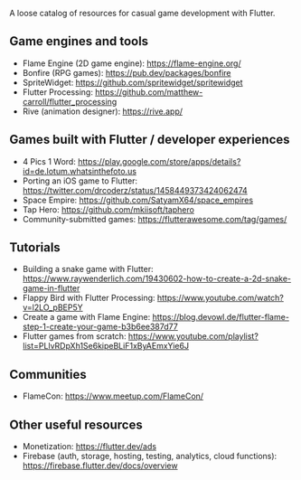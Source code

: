 A loose catalog of resources for casual game development with Flutter. 

## Game engines and tools

- Flame Engine (2D game engine): https://flame-engine.org/
- Bonfire (RPG games): https://pub.dev/packages/bonfire
- SpriteWidget: https://github.com/spritewidget/spritewidget
- Flutter Processing: https://github.com/matthew-carroll/flutter_processing
- Rive (animation designer): https://rive.app/

## Games built with Flutter / developer experiences
- 4 Pics 1 Word: https://play.google.com/store/apps/details?id=de.lotum.whatsinthefoto.us
- Porting an iOS game to Flutter:
https://twitter.com/drcoderz/status/1458449373424062474
- Space Empire: https://github.com/SatyamX64/space_empires
- Tap Hero: https://github.com/mkiisoft/taphero
- Community-submitted games: https://flutterawesome.com/tag/games/

## Tutorials
- Building a snake game with Flutter: https://www.raywenderlich.com/19430602-how-to-create-a-2d-snake-game-in-flutter
- Flappy Bird with Flutter Processing: https://www.youtube.com/watch?v=l2LO_pBEP5Y
- Create a game with Flame Engine: https://blog.devowl.de/flutter-flame-step-1-create-your-game-b3b6ee387d77
- Flutter games from scratch: https://www.youtube.com/playlist?list=PLlvRDpXh1Se6kipeBLiF1xByAEmxYie6J

## Communities
- FlameCon: https://www.meetup.com/FlameCon/

## Other useful resources
- Monetization: https://flutter.dev/ads
- Firebase (auth, storage, hosting, testing, analytics, cloud functions): https://firebase.flutter.dev/docs/overview